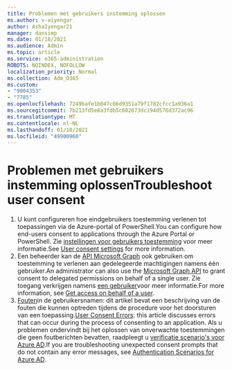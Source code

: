 ```yaml
---
title: Problemen met gebruikers instemming oplossen
ms.author: v-aiyengar
author: AshaIyengar21
manager: dansimp
ms.date: 01/18/2021
ms.audience: Admin
ms.topic: article
ms.service: o365-administration
ROBOTS: NOINDEX, NOFOLLOW
localization_priority: Normal
ms.collection: Adm_O365
ms.custom:
- "9004353"
- "7785"
ms.openlocfilehash: 7249bafe1b047c66d9351a79f1782cfcc1a936a1
ms.sourcegitcommit: 7b213fd5e8a3fdb5c602673dc194d576d372ac96
ms.translationtype: MT
ms.contentlocale: nl-NL
ms.lasthandoff: 01/18/2021
ms.locfileid: "49900960"
---
```

# <a name="troubleshoot-user-consent"></a><span data-ttu-id="259ea-102">Problemen met gebruikers instemming oplossen</span><span class="sxs-lookup"><span data-stu-id="259ea-102">Troubleshoot user consent</span></span>

1. <span data-ttu-id="259ea-103">U kunt configureren hoe eindgebruikers toestemming verlenen tot toepassingen via de Azure-portal of PowerShell.</span><span class="sxs-lookup"><span data-stu-id="259ea-103">You can configure how end-users consent to applications through the Azure Portal or PowerShell.</span></span> <span data-ttu-id="259ea-104">Zie [instellingen voor gebruikers toestemming](https://docs.microsoft.com/azure/active-directory/manage-apps/configure-user-consent?tabs=azure-portal#user-consent-settings) voor meer informatie.</span><span class="sxs-lookup"><span data-stu-id="259ea-104">See [User consent settings](https://docs.microsoft.com/azure/active-directory/manage-apps/configure-user-consent?tabs=azure-portal#user-consent-settings) for more information.</span></span>
1. <span data-ttu-id="259ea-105">Een beheerder kan de [API Microsoft Graph](https://docs.microsoft.com/azure/active-directory/manage-apps/configure-user-consent?tabs=azure-portal#user-consent-settings) ook gebruiken om toestemming te verlenen aan gedelegeerde machtigingen namens één gebruiker.</span><span class="sxs-lookup"><span data-stu-id="259ea-105">An administrator can also use the [Microsoft Graph API](https://docs.microsoft.com/azure/active-directory/manage-apps/configure-user-consent?tabs=azure-portal#user-consent-settings) to grant consent to delegated permissions on behalf of a single user.</span></span> <span data-ttu-id="259ea-106">Zie toegang verkrijgen namens [een gebruiker](https://docs.microsoft.com/graph/auth-v2-user)voor meer informatie.</span><span class="sxs-lookup"><span data-stu-id="259ea-106">For more information, see [Get access on behalf of a user](https://docs.microsoft.com/graph/auth-v2-user).</span></span>
1. <span data-ttu-id="259ea-107">[Fouten](https://docs.microsoft.com/azure/active-directory/manage-apps/application-sign-in-unexpected-user-consent-error)in de gebruikersnamen: dit artikel bevat een beschrijving van de fouten die kunnen optreden tijdens de procedure voor het doorsturen van een toepassing.</span><span class="sxs-lookup"><span data-stu-id="259ea-107">[User Consent Errors](https://docs.microsoft.com/azure/active-directory/manage-apps/application-sign-in-unexpected-user-consent-error): this article discusses errors that can occur during the process of consenting to an application.</span></span> <span data-ttu-id="259ea-108">Als u problemen ondervindt bij het oplossen van onverwachte toestemmingen die geen foutberichten bevatten, raadpleegt u [verificatie scenario's voor Azure AD](https://docs.microsoft.com/azure/active-directory/manage-apps/application-sign-in-unexpected-user-consent-error).</span><span class="sxs-lookup"><span data-stu-id="259ea-108">If you are troubleshooting unexpected consent prompts that do not contain any error messages, see [Authentication Scenarios for Azure AD](https://docs.microsoft.com/azure/active-directory/manage-apps/application-sign-in-unexpected-user-consent-error).</span></span>